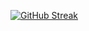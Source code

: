[![GitHub Streak](https://streak-stats.demolab.com?user=stoiet&theme=blue-navy&hide_border=true&date_format=%5BY.%5Dn.j&exclude_days=Sun%2CSat)](https://git.io/streak-stats)
